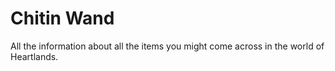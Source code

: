 # Chitin Wand


All the information about all the items you might come across in the world of Heartlands.

